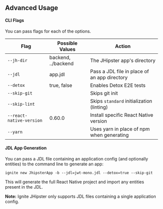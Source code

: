 ## Advanced Usage

#### CLI Flags

You can pass flags for each of the options.

| Flag                     | Possible Values                | Action                                         |
| ------------------------ | ------------------------------ | ---------------------------------------------- |
| `--jh-dir`               | backend, ../backend            | The JHipster app's directory                   |
| `--jdl`                  | app.jdl                        | Pass a JDL file in place of an app directory   |
| `--detox`                | true, false                    | Enables Detox E2E tests                        |
| `--skip-git`             |                                | Skips git init                                 |
| `--skip-lint`            |                                | Skips `standard` initialization (linting)      |
| `--react-native-version` | 0.60.0                         | Install specific React Native version          |
| `--yarn                ` |                                | Uses yarn in place of npm when generating      |

#### JDL App Generation

You can pass a JDL file containing an application config (and optionally entities) to the command line to generate an app:

    ignite new JhipsterApp -b --jdl=jwt-mono.jdl --detox=true --skip-git

This will generate the full React Native project and import any entities present in the JDL.

**Note:** Ignite JHipster only supports JDL files containing a single application config.
